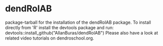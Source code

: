 # dendRolAB
package-tarball for the installation of the dendRolAB package. To install directly from 'R' install the devtools package and run:
devtools::install_github("AllanBuras/dendRolAB")
Please also have a look at related video tutorials on dendroschool.org.
